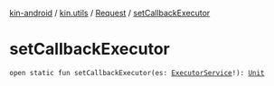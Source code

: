 [kin-android](../../index.md) / [kin.utils](../index.md) / [Request](index.md) / [setCallbackExecutor](./set-callback-executor.md)

# setCallbackExecutor

`open static fun setCallbackExecutor(es: `[`ExecutorService`](https://docs.oracle.com/javase/6/docs/api/java/util/concurrent/ExecutorService.html)`!): `[`Unit`](https://kotlinlang.org/api/latest/jvm/stdlib/kotlin/-unit/index.html)